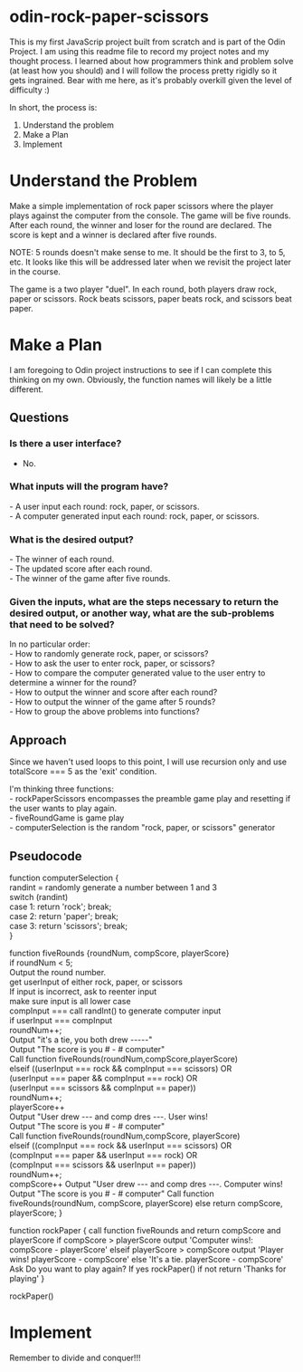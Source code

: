 # odin-rock-paper-scissors

This is my first JavaScrip project built from scratch and is part of the Odin Project. I am using this readme file to record my project notes and my thought process. I learned about how programmers think and problem solve (at least how you should) and I will follow the process pretty rigidly so it gets ingrained. Bear with me here, as it's probably overkill given the level of difficulty :)

In short, the process is:
1. Understand the problem
2. Make a Plan
3. Implement

# Understand the Problem
Make a simple implementation of rock paper scissors where the player plays against the computer from the console. The game will be five rounds. After each round, the winner and loser for the round are declared. The score is kept and a winner is declared after five rounds.

NOTE: 5 rounds doesn't make sense to me. It should be the first to 3, to 5, etc. It looks like this will be addressed later when we revisit the project later in the course.

The game is a two player "duel". In each round, both players draw rock, paper or scissors. Rock beats scissors, paper beats rock, and scissors beat paper.

# Make a Plan
I am foregoing to Odin project instructions to see if I can complete this thinking on my own. Obviously, the function names will likely be a little different.

## Questions
### Is there a user interface?
- No.
<h3>What inputs will the program have?</h3>
- A user input each round: rock, paper, or scissors. <br>
- A computer generated input each round: rock, paper, or scissors. <br>
<h3>What is the desired output?</h3>
- The winner of each round. <br>
- The updated score after each round.<br>
- The winner of the game after five rounds.<br>
<h3>Given the inputs, what are the steps necessary to return the desired output, or another way, what are the sub-problems that need to be solved?</h3>
In no particular order:<br>
- How to randomly generate rock, paper, or scissors? <br>
- How to ask the user to enter rock, paper, or scissors? <br>
- How to compare the computer generated value to the user entry to determine a winner for the round? <br>
- How to output the winner and score after each round? <br>
- How to output the winner of the game after 5 rounds? <br>
- How to group the above problems into functions?

<h2>Approach</h2>
<p>Since we haven't used loops to this point, I will use recursion only and use totalScore === 5 as the 'exit' condition.</p>
I'm thinking three functions:<br>
- rockPaperScissors encompasses the preamble game play and resetting if the user wants to play again. <br>
- fiveRoundGame is game play <br>
- computerSelection is the random "rock, paper, or scissors" generator

<h2>Pseudocode</h2>

function computerSelection { <br>
    randint = randomly generate a number between 1 and 3<br>
    switch (randint)<br>
        case 1: return 'rock'; break;<br>
        case 2: return 'paper'; break;<br>
        case 3: return 'scissors'; break;<br>
}<br>

function fiveRounds {roundNum, compScore, playerScore}<br>
    if roundNum < 5;<br>
        Output the round number. <br>
        get userInput of either rock, paper, or scissors<br>
            If input is incorrect, ask to reenter input<br>
        make sure input is all lower case<br>
        compInput === call randInt() to generate computer input<br>
        if userInput === compInput<br>
            roundNum++;<br>
            Output "it's a tie, you both drew -----"<br>
            Output "The score is you # - # computer"<br>
            Call function fiveRounds(roundNum,compScore,playerScore)<br>
        elseif ((userInput === rock && compInput === scissors) OR<br>
               (userInput === paper && compInput === rock) OR<br>
               (userInput === scissors && compInput == paper))<br>
            roundNum++;<br>
            playerScore++<br>
            Output "User drew --- and comp dres ---. User wins!<br>
            Output "The score is you # - # computer"<br>
            Call function fiveRounds(roundNum,compScore, playerScore)<br>
        elseif ((compInput === rock && userInput === scissors) OR<br>
               (compInput === paper && userInput === rock) OR<br>
               (compInput === scissors && userInput == paper))<br>
            roundNum++;<br>
            compScore++
            Output "User drew --- and comp dres ---. Computer wins!
            Output "The score is you # - # computer"
            Call function fiveRounds(roundNum, compScore, playerScore)
        else
            return compScore, playerScore;
}

function rockPaper {
    call function fiveRounds and return compScore and playerScore
    if compScore > playerScore
        output 'Computer wins!: compScore - playerScore'
    elseif playerScore > compScore
        output 'Player wins! playerScore - compScore'
    else 'It's a tie. playerScore - compScore'
    Ask Do you want to play again?
        If yes rockPaper()
        if not return 'Thanks for playing'
}

rockPaper()

<h1>Implement</h1>
<p>Remember to divide and conquer!!!</p>



